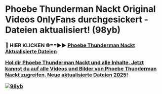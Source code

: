 # Phoebe Thunderman Nackt Original Videos 0nlyFans durchgesickert - Dateien aktualisiert! (98yb)

<h3>🔴 HIER KLICKEN 🌐==►► <a href="https://tinyurl.com/h6vf6nb8" rel="nofollow">Phoebe Thunderman Nackt Aktualisierte Dateien

Hol dir Phoebe Thunderman Nackt und alle Inhalte. Jetzt kannst du auf alle Videos und Bilder von Phoebe Thunderman Nackt zugreifen. Neue aktualisierte Dateien 2025!

[![98yb](https://i.imgur.com/sD4kR3V.gif)](https://tinyurl.com/h6vf6nb8)
